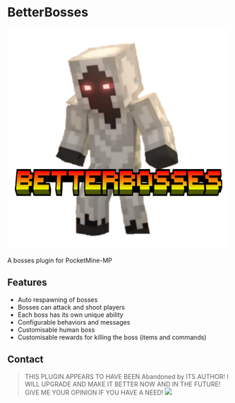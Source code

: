 # BetterBosses
<p align="center"><img src="icon-plugin.png"></p>
A bosses plugin for PocketMine-MP

## Features
- Auto respawning of bosses
- Bosses can attack and shoot players
- Each boss has its own unique ability
- Configurable behaviors and messages
- Customisable human boss
- Customisable rewards for killing the boss (items and commands)

## Contact
> THIS PLUGIN APPEARS TO HAVE BEEN Abandoned by ITS AUTHOR! I WILL UPGRADE AND MAKE IT BETTER NOW AND IN THE FUTURE!
> GIVE ME YOUR OPINION IF YOU HAVE A NEED!
> <a href="https://poggit.pmmp.io/p/BetterBosses"><img src="https://poggit.pmmp.io/shield.dl.total/BetterBosses"></a>
